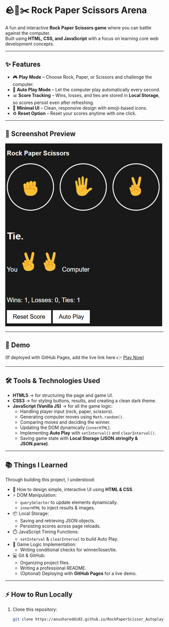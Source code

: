 # 🪨📄✂️ Rock Paper Scissors Arena

A fun and interactive **Rock Paper Scissors game** where you can battle against the computer.  
Built using **HTML, CSS, and JavaScript** with a focus on learning core web development concepts.

---

## ✨ Features
- 🎮 **Play Mode** – Choose Rock, Paper, or Scissors and challenge the computer.  
- 🤖 **Auto Play Mode** – Let the computer play automatically every second.  
- 📊 **Score Tracking** – Wins, losses, and ties are stored in **Local Storage**, so scores persist even after refreshing.  
- 🎨 **Minimal UI** – Clean, responsive design with emoji-based icons.  
- ♻️ **Reset Option** – Reset your scores anytime with one click.  

---

## 📸 Screenshot Preview
![Rock Paper Scissors Preview](screenshot.png)

---

## 🚀 Demo
(If deployed with GitHub Pages, add the live link here 👉 [Play Now](https://your-username.github.io/rps-arena/))

---

## 🛠️ Tools & Technologies Used
- **HTML5** → for structuring the page and game UI.  
- **CSS3** → for styling buttons, results, and creating a clean dark theme.  
- **JavaScript (Vanilla JS)** → for all the game logic:
  - Handling player input (rock, paper, scissors).  
  - Generating computer moves using `Math.random()`.  
  - Comparing moves and deciding the winner.  
  - Updating the DOM dynamically (`innerHTML`).  
  - Implementing **Auto Play** with `setInterval()` and `clearInterval()`.  
  - Saving game state with **Local Storage (JSON.stringify & JSON.parse)**.  

---

## 📚 Things I Learned
Through building this project, I understood:
- 🎨 How to design simple, interactive UI using **HTML & CSS**.  
- ⚡ DOM Manipulation:
  - `querySelector` to update elements dynamically.  
  - `innerHTML` to inject results & images.  
- 📦 Local Storage:
  - Saving and retrieving JSON objects.  
  - Persisting scores across page reloads.  
- ⏱️ JavaScript Timing Functions:
  - `setInterval` & `clearInterval` to build Auto Play.  
- 🧩 Game Logic Implementation:
  - Writing conditional checks for winner/loser/tie.  
- 💻 Git & GitHub:
  - Organizing project files.  
  - Writing a professional README.  
  - (Optional) Deploying with **GitHub Pages** for a live demo.  

---

## ⚡ How to Run Locally
1. Clone this repository:
   ```bash
   git clone https://anushareddi02.github.io/RockPaperScissor_Autoplay/.git
